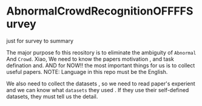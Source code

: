 # AbnormalCrowdRecognitionOFFFFSurvey
just for survey to summary

The major purpose fo this reository is to eliminate the ambiguity of `Abnormal` And `Crowd`.
Xiao, We need to know the papers motivation , and task defination and. AND for NOW!! the most important things for us is to collect useful papers. 
NOTE: Language in this repo must be the English. 

We also need to collect the datasets , so we need to read paper's experient and we can know what `datasets` they used . If they use their self-defined datasets, they must tell us the detail. 
